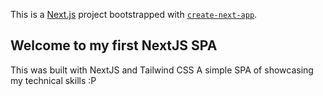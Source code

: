 This is a [Next.js](https://nextjs.org) project bootstrapped with [`create-next-app`](https://github.com/vercel/next.js/tree/canary/packages/create-next-app).

## Welcome to my first NextJS SPA

This was built with NextJS and Tailwind CSS
A simple SPA of showcasing my technical skills :P